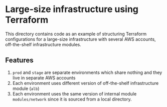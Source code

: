# Large-size infrastructure using Terraform

This directory contains code as an example of structuring Terraform configurations for a large-size infrastructure with several AWS accounts, off-the-shelf infrastructure modules.

## Features

1. `prod` and `stage` are separate environments which share nothing and they live in separate AWS accounts
1. Each environment uses different version of off-the-shelf infrastructure module (`alb`)
1. Each environment uses the same version of internal module `modules/network` since it is sourced from a local directory.
